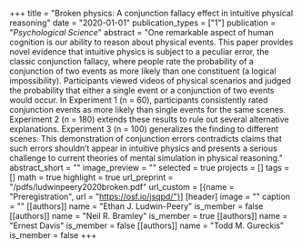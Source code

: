 +++
title = "Broken physics: A conjunction fallacy effect in intuitive physical reasoning"
date = "2020-01-01"
publication_types = ["1"]
publication = "_Psychological Science_"
abstract = "One remarkable aspect of human cognition is our ability to reason about physical events. This paper provides novel evidence that intuitive physics is subject to a peculiar error, the classic conjunction fallacy, where people rate the probability of a conjunction of two events as more likely than one constituent (a logical impossibility). Participants viewed videos of physical scenarios and judged the probability that either a single event or a conjunction of two events would occur. In Experiment 1 (n = 60), participants consistently rated conjunction events as more likely than single events for the same scenes. Experiment 2 (n = 180) extends these results to rule out several alternative explanations. Experiment 3 (n = 100) generalizes the finding to different scenes. This demonstration of conjunction errors contradicts claims that such errors shouldn’t appear in intuitive physics and presents a serious challenge to current theories of mental simulation in physical reasoning."
abstract_short = ""
image_preview = ""
selected = true
projects = []
tags = []
math = true
highlight = true
url_preprint = "/pdfs/ludwinpeery2020broken.pdf"
url_custom = [{name = "Preregistration", url = "https://osf.io/jsqpd/"}]
[header]
image = ""
caption = ""
[[authors]]
	name = "Ethan J. Ludwin-Peery"
	is_member = false
[[authors]]
	name = "Neil R. Bramley"
	is_member = true
[[authors]]
	name = "Ernest Davis"
	is_member = false
[[authors]]
	name = "Todd M. Gureckis"
	is_member = false
+++
